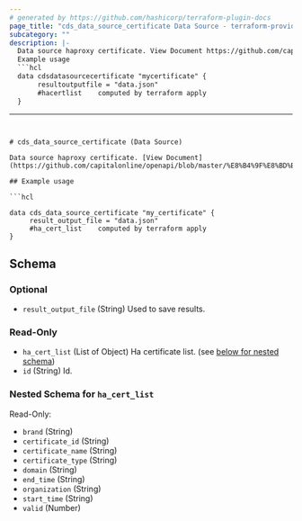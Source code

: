 ```yaml
---
# generated by https://github.com/hashicorp/terraform-plugin-docs
page_title: "cds_data_source_certificate Data Source - terraform-provider-cds"
subcategory: ""
description: |-
  Data source haproxy certificate. View Document https://github.com/capitalonline/openapi/blob/master/%E8%B4%9F%E8%BD%BD%E5%9D%87%E8%A1%A1%E6%A6%82%E8%A7%88.md#4describeloadbalancers
  Example usage
  ```hcl
  data cdsdatasourcecertificate "mycertificate" {
       resultoutputfile = "data.json"
       #hacertlist    computed by terraform apply
  }
  ```
---
```


# cds_data_source_certificate (Data Source)

Data source haproxy certificate. [View Document](https://github.com/capitalonline/openapi/blob/master/%E8%B4%9F%E8%BD%BD%E5%9D%87%E8%A1%A1%E6%A6%82%E8%A7%88.md#4describeloadbalancers)

## Example usage

```hcl

data cds_data_source_certificate "my_certificate" {
     result_output_file = "data.json"
     #ha_cert_list    computed by terraform apply
}

```



<!-- schema generated by tfplugindocs -->
## Schema

### Optional

- `result_output_file` (String) Used to save results.

### Read-Only

- `ha_cert_list` (List of Object) Ha certificate list. (see [below for nested schema](#nestedatt--ha_cert_list))
- `id` (String) Id.

<a id="nestedatt--ha_cert_list"></a>
### Nested Schema for `ha_cert_list`

Read-Only:

- `brand` (String)
- `certificate_id` (String)
- `certificate_name` (String)
- `certificate_type` (String)
- `domain` (String)
- `end_time` (String)
- `organization` (String)
- `start_time` (String)
- `valid` (Number)

